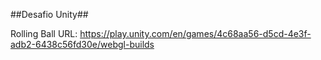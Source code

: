 ##Desafio Unity##

Rolling Ball URL:
https://play.unity.com/en/games/4c68aa56-d5cd-4e3f-adb2-6438c56fd30e/webgl-builds
